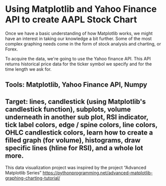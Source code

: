 # Using Matplotlib and Yahoo Finance API to create AAPL Stock Chart
  Once we have a basic understanding of how Matplotlib works, we might have an interest in taking our knowledge a bit further. Some of the most complex graphing needs come in the form of stock analysis and charting, or Forex.
  
  To acquire the data, we're going to use the Yahoo finance API. This API returns historical price data for the ticker symbol we specify and for the time length we ask for.

## Tools: Matplotlib, Yahoo Finance API, Numpy

## Target: lines, candlestick (using Matplotlib's candlestick function), subplots, volume underneath in another sub plot, RSI indicator, tick label colors, edge / spine colors, line colors, OHLC candlestick colors, learn how to create a filled graph (for volume), histograms, draw specific lines (hline for RSI), and a whole lot more.  

  This data visualization project was inspired by the project “Advanced Matplotlib Series”
  https://pythonprogramming.net/advanced-matplotlib-graphing-charting-tutorial/
